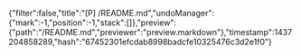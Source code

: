 {"filter":false,"title":"[P] /README.md","undoManager":{"mark":-1,"position":-1,"stack":[]},"preview":{"path":"/README.md","previewer":"preview.markdown"},"timestamp":1437204858289,"hash":"67452301efcdab8998badcfe10325476c3d2e1f0"}